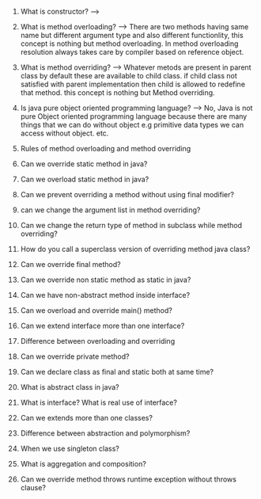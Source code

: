 1) What is constructor?
   --> 
2) What is method overloading?
   --> There are two methods having same name but different argument type and also different functionlity, this concept is nothing but method overloading.
	In method overloading resolution always takes care by compiler based on reference object.

3) What is method overriding?
   --> Whatever metods are present in parent class by default these are available to child class. if child class not satisfied with parent implementation
	then child is allowed to redefine that method. this concept is nothing but Method overriding.

4) Is java pure object oriented programming language?
   --> No, Java is not pure Object oriented programming language because there are many things that we can do without object e.g primitive data types we
       can access without object. etc.

4) Rules of method overloading and method overriding
   

5) Can we override static method in java?

6) Can we overload static method in java?

7) Can we prevent overriding a method without using final modifier?

8) can we change the argument list in method overriding?

9) Can we change the return type of method in subclass while method overriding?

10) How do you call a superclass version of overriding method java class?

11) Can we override final method?

12) Can we override non static method as static in java?

13) Can we have non-abstract method inside interface?

14) Can we overload and override main() method?

15) Can we extend interface more than one interface?

16) Difference between overloading and overriding
	

17) Can we override private method?

18) Can we declare class as final and static both at same time?

19) What is abstract class in java?

20) What is interface? What is real use of interface?

21) Can we extends more than one classes?

22) Difference between abstraction and polymorphism?

23) When we use singleton class?

24) What is aggregation and composition?

25) Can we override method throws runtime exception without throws clause? 

